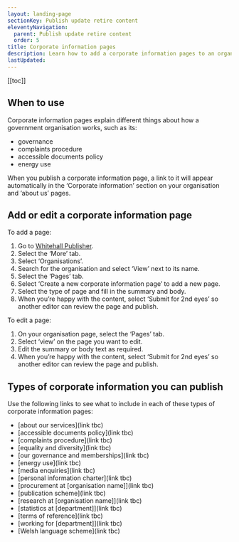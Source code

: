 ```yaml
---
layout: landing-page
sectionKey: Publish update retire content
eleventyNavigation:
  parent: Publish update retire content
  order: 5
title: Corporate information pages
description: Learn how to add a corporate information pages to an organisation page.
lastUpdated:
---
```


[[toc]]

## When to use 

Corporate information pages explain different things about how a government organisation works, such as its:

* governance
* complaints procedure
* accessible documents policy
* energy use

When you publish a corporate information page, a link to it will appear automatically in the ‘Corporate information’ section on your organisation and ‘about us’ pages.

## Add or edit a corporate information page

To add a page:

1. Go to [Whitehall Publisher](https://whitehall-admin.publishing.service.gov.uk/).
2. Select the ‘More’ tab.
3. Select ‘Organisations’.
4. Search for the organisation and select ‘View’ next to its name. 
5. Select the ‘Pages’ tab.
6. Select ‘Create a new corporate information page’ to add a new page.
7. Select the type of page and fill in the summary and body.
8. When you’re happy with the content, select ‘Submit for 2nd eyes’ so another editor can review the page and publish.

To edit a page:

1. On your organisation page, select the ‘Pages’ tab.
2. Select ‘view’ on the page you want to edit.
3. Edit the summary or body text as required.
4. When you’re happy with the content, select ‘Submit for 2nd eyes’ so another editor can review the page and publish.

## Types of corporate information you can publish

Use the following links to see what to include in each of these types of corporate information pages:

* [about our services](link tbc)
* [accessible documents policy](link tbc)
* [complaints procedure](link tbc)
* [equality and diversity](link tbc)
* [our governance and memberships](link tbc)
* [energy use](link tbc)
* [media enquiries](link tbc)
* [personal information charter](link tbc)
* [procurement at [organisation name]](link tbc)
* [publication scheme](link tbc)
* [research at [organisation name]](link tbc)
* [statistics at [department]](link tbc)
* [terms of reference](link tbc)
* [working for [department]](link tbc)
* [Welsh language scheme](link tbc)

